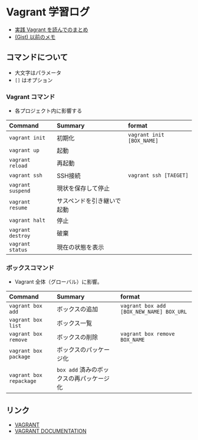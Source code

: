 # Vagrant 学習ログ

- [実践 Vagrant を読んでのまとめ](books/vagrant-up-running)
- [(Gist) 以前のメモ](https://gist.github.com/kesuiket/e2797b2e87ddb776ab07)



## コマンドについて

* 大文字はパラメータ
* `[]` はオプション

### Vagrant コマンド

- 各プロジェクト内に影響する

|Command|Summary|format|
|:--|:--|:--|
|`vagrant init`|初期化|`vagrant init [BOX_NAME]`|
|`vagrant up`|起動||
|`vagrant reload`|再起動||
|`vagrant ssh`|SSH接続|`vagrant ssh [TAEGET]`|
|`vagrant suspend`|現状を保存して停止||
|`vagrant resume`|サスペンドを引き継いで起動||
|`vagrant halt`|停止||
|`vagrant destroy`|破棄||
|`vagrant status`|現在の状態を表示||


### ボックスコマンド

- Vagrant 全体（グローバル）に影響。

|Command|Summary|format|
|:--|:--|:--|
|`vagrant box add`|ボックスの追加|`vagrant box add [BOX_NEW_NAME] BOX_URL`|
|`vagrant box list`|ボックス一覧||
|`vagrant box remove`|ボックスの削除|`vagrant box remove BOX_NAME`|
|`vagrant box package`|ボックスのパッケージ化||
|`vagrant box repackage`|`box add` 済みのボックスの再パッケージ化||


## リンク

- [VAGRANT](https://www.vagrantup.com/)
- [VAGRANT DOCUMENTATION](https://docs.vagrantup.com/v2/)


